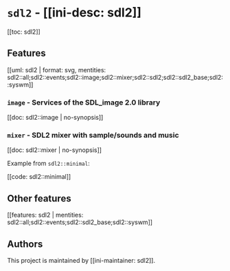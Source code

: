 # `sdl2` - [[ini-desc: sdl2]]

[[toc: sdl2]]

## Features

[[uml: sdl2 | format: svg, mentities: sdl2::all;sdl2::events;sdl2::image;sdl2::mixer;sdl2::sdl2;sdl2::sdl2_base;sdl2::syswm]]

### `image` - Services of the SDL_image 2.0 library

[[doc: sdl2::image | no-synopsis]]

### `mixer` - SDL2 mixer with sample/sounds and music

[[doc: sdl2::mixer | no-synopsis]]

Example from `sdl2::minimal`:

[[code: sdl2::minimal]]

## Other features

[[features: sdl2 | mentities: sdl2::all;sdl2::events;sdl2::sdl2_base;sdl2::syswm]]

## Authors

This project is maintained by [[ini-maintainer: sdl2]].
